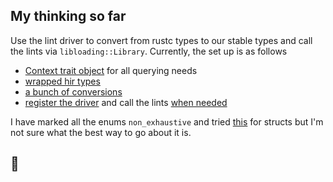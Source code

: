 ## My thinking so far

Use the lint driver to convert from rustc types to our stable types and call the lints via `libloading::Library`. Currently, the set up is as follows

- [Context trait object](https://github.com/DevinR528/pluggy/blob/482035a7d328047788a00c8386b9dc948e3057ed/driver/src/register.rs#L34) for all querying needs
- [wrapped hir types](https://github.com/DevinR528/pluggy/blob/482035a7d328047788a00c8386b9dc948e3057ed/pluggy_api/src/hir_def.rs)
- [a bunch of conversions](https://github.com/DevinR528/pluggy/blob/482035a7d328047788a00c8386b9dc948e3057ed/driver/src/register.rs#L22-L30)
- [register the driver](https://github.com/DevinR528/pluggy/blob/482035a7d328047788a00c8386b9dc948e3057ed/driver/src/register.rs#L428) and call the lints [when needed](https://github.com/DevinR528/pluggy/blob/482035a7d328047788a00c8386b9dc948e3057ed/driver/src/register.rs#L404)

I have marked all the enums `non_exhaustive` and tried [this](https://github.com/DevinR528/pluggy/blob/482035a7d328047788a00c8386b9dc948e3057ed/pluggy_api/src/hir_def.rs#L872-L903) for structs but I'm not sure what the best way to go about it is.

## 🤷
